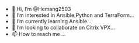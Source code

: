- 👋 Hi, I’m @Hemang2503
- 👀 I’m interested in Ansible,Python and TerraForm...
- 🌱 I’m currently learning Ansible...
- 💞️ I’m looking to collaborate on Citrix VPX...
- 📫 How to reach me ...

<!---
Hemang2503/Hemang2503 is a ✨ special ✨ repository because its `README.md` (this file) appears on your GitHub profile.
You can click the Preview link to take a look at your changes.
--->
